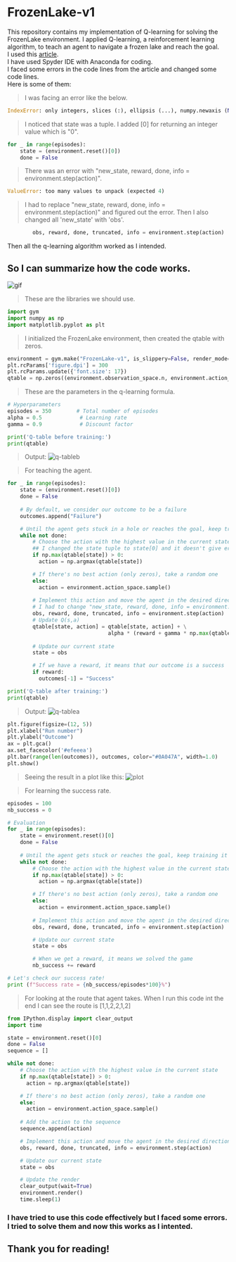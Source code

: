 # FrozenLake-v1
This repository contains my implementation of Q-learning for solving the FrozenLake environment. I applied Q-learning, a reinforcement learning algorithm, to teach an agent to navigate a frozen lake and reach the goal. <br>
I used this [article](https://towardsdatascience.com/q-learning-for-beginners-2837b777741).<br>
I have used Spyder IDE with Anaconda for coding. <br>
I faced some errors in the code lines from the article and changed some code lines. <br>
Here is some of them:
> I was facing an error like the below.
```python
IndexError: only integers, slices (:), ellipsis (...), numpy.newaxis (None) and integer or boolean arrays are valid indices
```
> I noticed that state was a tuple.
> I added [0] for returning an integer value which is "0".
```python
for _ in range(episodes):
    state = (environment.reset()[0])
    done = False
```

> There was an error with "new_state, reward, done, info = environment.step(action)".
```python
ValueError: too many values to unpack (expected 4)
```
> I had to replace "new_state, reward, done, info = environment.step(action)" and figured out the error. Then I also changed all 'new_state' with 'obs'.
```python
        obs, reward, done, truncated, info = environment.step(action)
```
Then all the q-learning algorithm worked as I intended. <br>
## So I can summarize how the code works.<br>
![gif](/frozen_lake_v1/img/frozen_lake.gif)

> These are the libraries we should use.
```python
import gym
import numpy as np
import matplotlib.pyplot as plt
```

> I initialized the FrozenLake environment, then created the qtable with zeros.
```python
environment = gym.make("FrozenLake-v1", is_slippery=False, render_mode='human')
plt.rcParams['figure.dpi'] = 300
plt.rcParams.update({'font.size': 17})
qtable = np.zeros((environment.observation_space.n, environment.action_space.n))
```

> These are the parameters in the q-learning formula.
```python
# Hyperparameters
episodes = 350        # Total number of episodes
alpha = 0.5            # Learning rate
gamma = 0.9            # Discount factor
```

```python
print('Q-table before training:')
print(qtable)
```
> Output: ![q-tableb](/frozen_lake_v1/img/qtable-before.png)

> For teaching the agent.
```python
for _ in range(episodes):
    state = (environment.reset()[0])
    done = False
    
    # By default, we consider our outcome to be a failure
    outcomes.append("Failure")

    # Until the agent gets stuck in a hole or reaches the goal, keep training it
    while not done:
        # Choose the action with the highest value in the current state
        ## I changed the state tuple to state[0] and it doesn't give errors for now.
        if np.max(qtable[state]) > 0:
          action = np.argmax(qtable[state])

        # If there's no best action (only zeros), take a random one
        else:
          action = environment.action_space.sample()
             
        # Implement this action and move the agent in the desired direction
        # I had to change "new_state, reward, done, info = environment.step(action)" and figured out the error
        obs, reward, done, truncated, info = environment.step(action)
        # Update Q(s,a)
        qtable[state, action] = qtable[state, action] + \
                                alpha * (reward + gamma * np.max(qtable[obs]) - qtable[state, action])
        
        # Update our current state
        state = obs

        # If we have a reward, it means that our outcome is a success
        if reward:
          outcomes[-1] = "Success"
```

```python
print('Q-table after training:')
print(qtable)
```
> Output: ![q-tablea](/frozen_lake_v1/img/qtable-after.png)

```python
plt.figure(figsize=(12, 5))
plt.xlabel("Run number")
plt.ylabel("Outcome")
ax = plt.gca()
ax.set_facecolor('#efeeea')
plt.bar(range(len(outcomes)), outcomes, color="#0A047A", width=1.0)
plt.show()
```
> Seeing the result in a plot like this: ![plot](/frozen_lake_v1/img/plot.png)

> For learning the success rate.
```python
episodes = 100
nb_success = 0

# Evaluation
for _ in range(episodes):
    state = environment.reset()[0]
    done = False
    
    # Until the agent gets stuck or reaches the goal, keep training it
    while not done:
        # Choose the action with the highest value in the current state
        if np.max(qtable[state]) > 0:
          action = np.argmax(qtable[state])

        # If there's no best action (only zeros), take a random one
        else:
          action = environment.action_space.sample()
             
        # Implement this action and move the agent in the desired direction
        obs, reward, done, truncated, info = environment.step(action)

        # Update our current state
        state = obs

        # When we get a reward, it means we solved the game
        nb_success += reward

# Let's check our success rate!
print (f"Success rate = {nb_success/episodes*100}%")
```

>For looking at the route that agent takes. When I run this code int the end I can see the route is [1,1,2,2,1,2]
```python
from IPython.display import clear_output
import time 

state = environment.reset()[0]
done = False
sequence = []

while not done:
    # Choose the action with the highest value in the current state
    if np.max(qtable[state]) > 0:
      action = np.argmax(qtable[state])

    # If there's no best action (only zeros), take a random one
    else:
      action = environment.action_space.sample()
    
    # Add the action to the sequence
    sequence.append(action)

    # Implement this action and move the agent in the desired direction
    obs, reward, done, truncated, info = environment.step(action)

    # Update our current state
    state = obs

    # Update the render
    clear_output(wait=True)
    environment.render()
    time.sleep(1)
```

### I have tried to use this code effectively but I faced some errors. I tried to solve them and now this works as I intented. <br>
## Thank you for reading!
